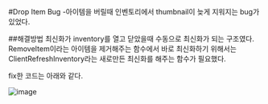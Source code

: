 #Drop Item Bug
-아이템을 버릴때 인벤토리에서 thumbnail이 늦게 지워지는 bug가 있었다.

##해결방법
최신화가 inventory를 열고 닫았을때 수동으로 최신화가 되는 구조였다.
RemoveItem이라는 아이템을 제거해주는 함수에서 바로 최신화하기 위해서는 
ClientRefreshInventory라는 새로만든 최신화를 해주는 함수가 필요했다.

fix한 코드는 아래와 같다.

![image](https://github.com/HanYooTae/Unreal-Game-Project1/assets/123162344/60e28376-aaf0-4cc4-a337-af0536bf3b2f)

